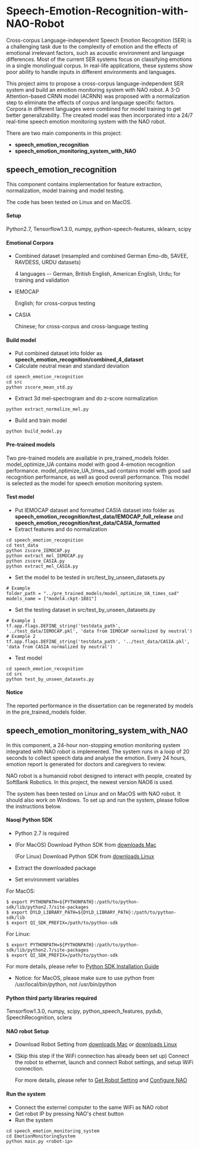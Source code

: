 # Speech-Emotion-Recognition-with-NAO-Robot
Cross-corpus Language-independent Speech Emotion Recognition (SER) is a challenging task due to the complexity of 
emotion and the effects of emotional irrelevant factors, such as acoustic environment and language differences. 
Most of the current SER systems focus on classifying emotions in a single monolingual corpus. In real-life applications, 
these systems show poor ability to handle inputs in different environments and languages. 

This project aims to propose a cross-corpus language-independent SER system and build an emotion monitoring system 
with NAO robot. A 3-D Attention-based CRNN model (ACRNN) was proposed with a normalization step to eliminate the effects 
of corpus and language specific factors. Corpora in different languages were combined for model training to get better 
generalizability. The created model was then incorporated into a 24/7 real-time speech emotion monitoring system with 
the NAO robot. 

There are two main components in this project: 
* **speech_emotion_recognition**
* **speech_emotion_monitoring_system_with_NAO**

## speech_emotion_recognition
This component contains implementation for feature extraction, normalization, model training and model testing. 

The code has been tested on Linux and on MacOS. 

#### Setup
Python2.7, Tensorflow1.3.0, numpy, python-speech-features, sklearn, scipy

#### Emotional Corpora
* Combined dataset (resampled and combined German Emo-db, SAVEE, RAVDESS, URDU datasets)

  4 languages -- German, British English, American English, Urdu; for training and validation

* IEMOCAP
  
  English; for cross-corpus testing

* CASIA
  
  Chinese; for cross-corpus and cross-language testing

#### Build model
* Put combined dataset into folder as **speech_emotion_recognition/combined_4_dataset**
* Calculate neutral mean and standard deviation
```
cd speech_emotion_recognition
cd src
python zscore_mean_std.py
```
* Extract 3d mel-spectrogram and do z-score normalization
```
python extract_normalize_mel.py
```
* Build and train model
```
python build_model.py
```

#### Pre-trained models
Two pre-trained models are available in pre_trained_models folder. 
model_optimize_UA contains model with good 4-emotion recognition performance.
model_optimize_UA_times_sad contains model with good sad recognition performance, as well as
good overall performance. This model is selected as the model for speech emotion monitoring system.

#### Test model
* Put IEMOCAP dataset and formatted CASIA dataset into folder as 
**speech_emotion_recognition/test_data/IEMOCAP_full_release** and **speech_emotion_recognition/test_data/CASIA_formatted**
* Extract features and do normalization
```
cd speech_emotion_recognition
cd test_data
python zscore_IEMOCAP.py
python extract_mel_IEMOCAP.py
python zscore_CASIA.py
python extract_mel_CASIA.py
```
* Set the model to be tested in src/test_by_unseen_datasets.py
```
# Example
folder_path = "../pre_trained_models/model_optimize_UA_times_sad"
models_name = ["model4.ckpt-1881"]
```
* Set the testing dataset in src/test_by_unseen_datasets.py
```
# Example 1
tf.app.flags.DEFINE_string('testdata_path', '../test_data/IEMOCAP.pkl', 'data from IEMOCAP normalized by neutral')
# Example 2
tf.app.flags.DEFINE_string('testdata_path', '../test_data/CASIA.pkl', 'data from CASIA normalized by neutral')
```
* Test model
```
cd speech_emotion_recognition
cd src
python test_by_unseen_datasets.py
```
#### Notice
The reported performance in the dissertation can be regenerated by models in the pre_trained_models folder. 

## speech_emotion_monitoring_system_with_NAO
In this component, a 24-hour non-stopping emotion monitoring system integrated with NAO robot is implemented. 
The system runs in a loop of 20 seconds to collect speech data and analyse the emotion. 
Every 24 hours, emotion report is generated for doctors and caregivers to review.

NAO robot is a humanoid robot designed to interact with people, created by SoftBank Robotics. 
In this project, the newest version NAO6 is used.

The system has been tested on Linux and on MacOS with NAO robot. It should also work on Windows.
To set up and run the system, please follow the instructions below.

#### Naoqi Python SDK
* Python 2.7 is required
* (For MacOS) Download Python SDK from [downloads Mac](https://developer.softbankrobotics.com/nao6/downloads/nao6-downloads-mac)

  (For Linux) Download Python SDK from [downloads Linux](https://developer.softbankrobotics.com/nao6/downloads/nao6-downloads-linux)
* Extract the downloaded package
* Set environment variables

For MacOS:
```
$ export PYTHONPATH=${PYTHONPATH}:/path/to/python-sdk/lib/python2.7/site-packages
$ export DYLD_LIBRARY_PATH=${DYLD_LIBRARY_PATH}:/path/to/python-sdk/lib
$ export QI_SDK_PREFIX=/path/to/python-sdk
```

For Linux:
```
$ export PYTHONPATH=${PYTHONPATH}:/path/to/python-sdk/lib/python2.7/site-packages
$ export QI_SDK_PREFIX=/path/to/python-sdk
```
  
For more details, please refer to [Python SDK Installation Guide](https://developer.softbankrobotics.com/nao6/naoqi-developer-guide/sdks/python-sdk/python-sdk-installation-guide)

* Notice: for MacOS, please make sure to use python from /usr/local/bin/python, not /usr/bin/python

#### Python third party libraries required
Tensorflow1.3.0, numpy, scipy, python_speech_features, pydub, SpeechRecognition, sclera

#### NAO robot Setup
* Download Robot Setting from [downloads Mac](https://developer.softbankrobotics.com/nao6/downloads/nao6-downloads-mac) 
or [downloads Linux](https://developer.softbankrobotics.com/nao6/downloads/nao6-downloads-linux)
* (Skip this step if the WiFi connection has already been set up) 
Connect the robot to ethernet, launch and connect Robot settings, and setup WiFi connection.

  For more details, please refer to [Get Robot Setting](https://developer.softbankrobotics.com/nao6/nao-documentation/nao-user-guide/first-steps-nao/get-robot-settings) 
  and [Configure NAO](https://developer.softbankrobotics.com/nao6/nao-documentation/nao-user-guide/first-steps-nao/configure-nao)

#### Run the system
* Connect the externel computer to the same WiFi as NAO robot
* Get robot IP by pressing NAO's chest button
* Run the system
```
cd speech_emotion_monitoring_system
cd EmotionMonitoringSystem
python main.py <robot-ip>
```
